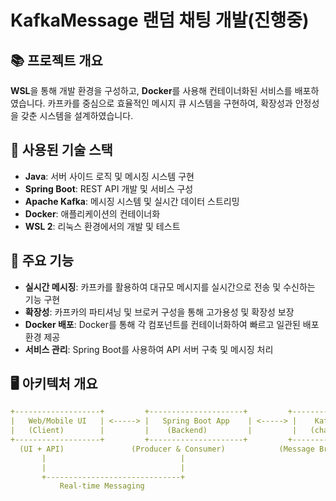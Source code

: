 # KafkaMessage 랜덤 채팅 개발(진행중)


## 📚 프로젝트 개요

**WSL**을 통해 개발 환경을 구성하고, **Docker**를 사용해 컨테이너화된 서비스를 배포하였습니다. 카프카를 중심으로 효율적인 메시지 큐 시스템을 구현하여, 확장성과 안정성을 갖춘 시스템을 설계하였습니다.

## 🔧 사용된 기술 스택

- **Java**: 서버 사이드 로직 및 메시징 시스템 구현
- **Spring Boot**: REST API 개발 및 서비스 구성
- **Apache Kafka**: 메시징 시스템 및 실시간 데이터 스트리밍
- **Docker**: 애플리케이션의 컨테이너화
- **WSL 2**: 리눅스 환경에서의 개발 및 테스트

## 🚀 주요 기능

- **실시간 메시징**: 카프카를 활용하여 대규모 메시지를 실시간으로 전송 및 수신하는 기능 구현
- **확장성**: 카프카의 파티셔닝 및 브로커 구성을 통해 고가용성 및 확장성 보장
- **Docker 배포**: Docker를 통해 각 컴포넌트를 컨테이너화하여 빠르고 일관된 배포 환경 제공
- **서비스 관리**: Spring Boot를 사용하여 API 서버 구축 및 메시징 처리

## 🖥️ 아키텍처 개요

```yaml
+-------------------+         +---------------------+         +-----------------+
|   Web/Mobile UI   | <-----> |   Spring Boot App    | <-----> |    Kafka Broker |
|   (Client)        |         |    (Backend)         |         |   (chat-topic)  |
+-------------------+         +---------------------+         +-----------------+
  (UI + API)               (Producer & Consumer)            (Message Broker)
       |                              |
       |                              |
       +------------------------------+
           Real-time Messaging
